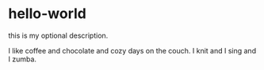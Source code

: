 # hello-world
this is my optional description.

I like coffee and chocolate and cozy days on the couch. I knit and I sing and I zumba.

